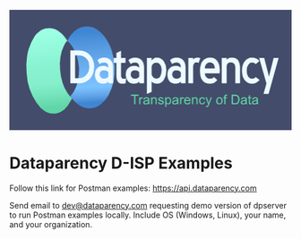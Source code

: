 
![GitHub Logo](/DataparencyLogoDarkBlue.png)

# Dataparency D-ISP Examples

Follow this link for Postman examples: <https://api.dataparency.com>

Send email to dev@dataparency.com requesting demo version of dpserver to run Postman examples locally. Include OS (Windows, Linux), your name, and your organization.

